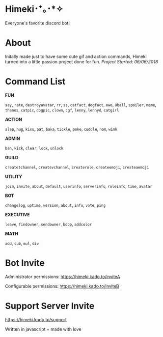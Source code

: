 # Himeki･⁺｡･*✧
Everyone's favorite discord bot!
# About
Initally made just to have some cute gif and action commands, Himeki turned into a little passion project done for fun. _Project Started: 06/06/2018_
# Command List
**FUN**

`say`, `rate`, `destroyavatar`, `rr`, `ss`, `catfact`, `dogfact`, `owo`, `8ball`, `spoiler`, `meme`, `thanos`, `catpic`, `dogpic`, `clown`, `cgf`, `lenny`, `lennyd`, `catgirl`

**ACTION**

`slap`, `hug`, `kiss`, `pat`, `baka`, `tickle`, `poke`, `cuddle`, `nom`, `wink`

**ADMIN**

`ban`, `kick`, `clear`, `lock`, `unlock`

**GUILD**

`createtchannel`, `createvchannel`, `createrole`, `createemoji`, `createaemoji`

**UTILITY**

`join`, `invite`, `about`, `default`, `userinfo`, `serverinfo`, `roleinfo`, `time`, `avatar`

**BOT**

`changelog`, `uptime`, `version`, `about`, `info`, `vote`, `ping`

**EXECUTIVE**

`leave`, `findowner`, `sendowner`, `boop`, `addcolor`

**MATH**

`add`, `sub`, `mul`, `div`

 # **Bot Invite**
Administrator permissions: https://himeki.kado.to/inviteA

Configurable permissions: https://himeki.kado.to/inviteB

 # **Support Server Invite**

https://himeki.kado.to/support

Written in javascript + made with love
